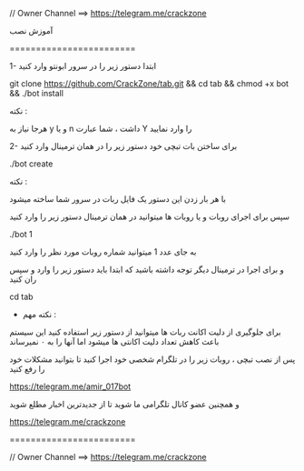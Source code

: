 // Owner Channel ==> https://telegram.me/crackzone

آموزش نصب 

========================

1- ابتدا دستور زیر را در سرور ابونتو وارد کنید

git clone https://github.com/CrackZone/tab.git && cd tab && chmod +x bot && ./bot install

نکته :

هرجا نیاز به y و یا n داشت ، شما عبارت 
Y
را وارد نمایید

2- برای ساختن بات تبچی خود دستور زیر را در همان ترمینال وارد کنید

./bot create

نکته :

با هر بار زدن این دستور یک فایل ربات در سرور شما ساخته میشود

سپس برای اجرای روبات و یا روبات ها میتوانید در همان ترمینال دستور زیر را وارد کنید

./bot 1

به جای عدد 1 میتوانید شماره روبات مورد نظر را وارد کنید

و برای اجرا در ترمینال دیگر توجه داشته باشید که ابتدا باید دستور زیر را وارد و سپس ران کنید

cd tab

* نکته مهم :

برای جلوگیری از دلیت اکانت ربات ها میتوانید از دستور زیر استفاده کنید
این سیستم باعث کاهش تعداد دلیت اکانتی ها میشود اما آنها را به ۰ نمیرساند

پس از نصب تبچی ، روبات زیر را در تلگرام شخصی خود اجرا کنید تا بتوانید مشکلات خود را رفع کنید

https://telegram.me/amir_017bot

و همچنین عضو کانال تلگرامی ما شوید تا از جدیدترین اخبار مطلع شوید

https://telegram.me/crackzone

========================

// Owner Channel ==> https://telegram.me/crackzone



